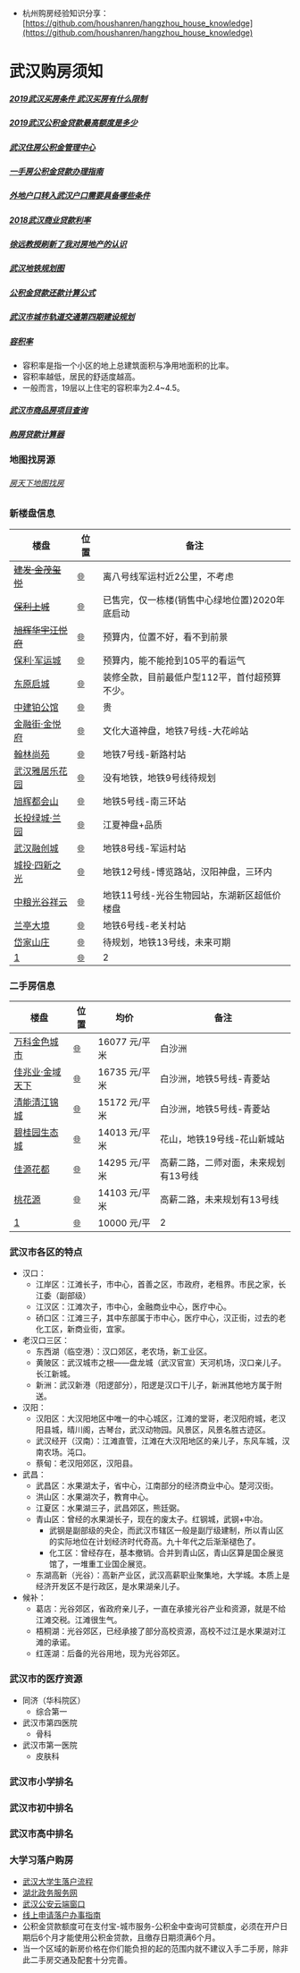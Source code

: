 - 杭州购房经验知识分享：[https://github.com/houshanren/hangzhou_house_knowledge](https://github.com/houshanren/hangzhou_house_knowledge)

# 武汉购房须知

##### [2019武汉买房条件 武汉买房有什么限制](http://wh.bendibao.com/live/2019122/96162.shtm)
##### [2019武汉公积金贷款最高额度是多少](http://wh.bendibao.com/live/2017627/87262.shtm)
##### [武汉住房公积金管理中心](http://gjj.wuhan.gov.cn/)
##### [一手房公积金贷款办理指南](http://gjj.wuhan.gov.cn/html/ywzn/dkyw/64929.html)
##### [外地户口转入武汉户口需要具备哪些条件](http://wh.bendibao.com/live/201996/102731.shtm)
##### [2018武汉商业贷款利率](http://wh.bendibao.com/live/2018531/92655.shtm)
##### [徐远教授刷新了我对房地产的认识](https://www.jianshu.com/p/60b0ff0731b6)
##### [武汉地铁规划图](https://github.com/flyingwzb/Buying-a-house/blob/master/img/wuhan-subway-plan.jpg?raw=true)
##### [公积金贷款还款计算公式](https://github.com/flyingwzb/Buying-a-house/blob/master/%E5%85%AC%E7%A7%AF%E9%87%91%E8%B4%B7%E6%AC%BE%E8%BF%98%E6%AC%BE%E7%9B%B8%E5%85%B3%E8%AE%A1%E7%AE%97.doc?raw=true)
##### [武汉市城市轨道交通第四期建设规划](http://www.ndrc.gov.cn/zcfb/zcfbtz/201901/t20190104_925178.html)
##### [容积率](https://baike.baidu.com/item/%E5%AE%B9%E7%A7%AF%E7%8E%87/1397682?fr=aladdin)
- 容积率是指一个小区的地上总建筑面积与净用地面积的比率。
- 容积率越低，居民的舒适度越高。
- 一般而言，19层以上住宅的容积率为2.4~4.5。
##### [武汉市商品房项目查询](http://fgj.wuhan.gov.cn/zz_spfxmcx_index.jspx)
##### [购房贷款计算器](https://wuhan.newhouse.fang.com/house/tools.htm)

### 地图找房源
###### [房天下地图找房](https://wuhan.newhouse.fang.com/house/s/list/)

### 新楼盘信息

楼盘 | 位置 | 备注
--- | --- | ---
[~~建发·金茂玺悦~~](http://fgj.wuhan.gov.cn/zz_spfxmcx_mx.jspx?dengJh=%E5%A4%8F1900287)  | [🌐](https://surl.amap.com/5OjYYmvx9Om) | 离八号线军运村近2公里，不考虑
[~~保利上城~~](http://fgj.wuhan.gov.cn/zz_spfxmcx_mx.jspx?dengJh=%E6%B4%AA1900046) | [🌐](https://surl.amap.com/2bNtUQz62eH) | 已售完，仅一栋楼(销售中心绿地位置)2020年底启动
[~~旭辉华宇江悦府~~](http://fgj.wuhan.gov.cn/zz_spfxmcx_mx.jspx?dengJh=%E6%B4%AA1800580) | [🌐](https://surl.amap.com/2bNtUQz62eH) | 预算内，位置不好，看不到前景
[保利·军运城](http://fgj.wuhan.gov.cn/zz_spfxmcx_mx.jspx?dengJh=%E5%A4%8F1800549) | [🌐](https://surl.amap.com/2mhzIgr1l14E) | 预算内，能不能抢到105平的看运气
[东原启城](http://fgj.wuhan.gov.cn/zz_spfxmcx_mx.jspx?dengJh=%E6%B4%AA1800709) | [🌐](https://surl.amap.com/2ZcGQPFL7WU) | 装修全款，目前最低户型112平，首付超预算不少。
[中建铂公馆](http://fgj.wuhan.gov.cn/zz_spfxmcx_mx.jspx?dengJh=%E6%B4%AA1900050) | [🌐](https://surl.amap.com/2ozdJaXa68O) | 贵
[金融街·金悦府](http://fgj.wuhan.gov.cn/zz_spfxmcx_mx.jspx?dengJh=%E5%A4%8F1900270) | [🌐](https://surl.amap.com/36uPE8bd3iO) | 文化大道神盘，地铁7号线-大花岭站
[翰林尚苑](http://fgj.wuhan.gov.cn/zz_spfxmcx_mx.jspx?dengJh=%E6%B4%AA1800248) | [🌐](https://surl.amap.com/4dgtqdtVbVt) | 地铁7号线-新路村站
[武汉雅居乐花园](http://fgj.wuhan.gov.cn/zz_spfxmcx_mx.jspx?dengJh=%E5%A4%8F1900673) | [🌐](https://surl.amap.com/99xgr5MbS5) | 没有地铁，地铁9号线待规划
[旭辉都会山]() | [🌐](https://surl.amap.com/2TkRHJ51b1Yi) | 地铁5号线-南三环站
[长投绿城·兰园](http://fgj.wuhan.gov.cn/zz_spfxmcx_mx.jspx?dengJh=%E5%A4%8F1900185) | [🌐](https://surl.amap.com/2XyLPvV1r9Qz) | 江夏神盘+品质
[武汉融创城]() | [🌐](https://surl.amap.com/3T0OJjN1k7Rh) | 地铁8号线-军运村站
[城投·四新之光](http://fgj.wuhan.gov.cn/zz_spfxmcx_mx.jspx?dengJh=%E9%98%B31900537) | [🌐](https://surl.amap.com/41n0INN1j2uR) | 地铁12号线-博览路站，汉阳神盘，三环内
[中粮光谷祥云](http://fgj.wuhan.gov.cn/zz_spfxmcx_mx.jspx?dengJh=%E6%B9%961900522) | [🌐](https://surl.amap.com/48vl6YDcarP) | 地铁11号线-光谷生物园站，东湖新区超低价楼盘
[兰亭大境](http://fgj.wuhan.gov.cn/zz_spfxmcx_mx.jspx?dengJh=%E9%98%B31900326) | [🌐](https://surl.amap.com/1AeTs3l47Rh) | 地铁6号线-老关村站
[岱家山庄](http://fgj.wuhan.gov.cn/zz_spfxmcx_mx.jspx?dengJh=%E6%B9%961900581) | [🌐](https://surl.amap.com/4zoNQqr12bUV) | 待规划，地铁13号线，未来可期
[1]() | [🌐]() | 2


### 二手房信息

楼盘 | 位置 | 均价 | 备注
--- | --- | --- | ---
[万科金色城市]() | [🌐](https://surl.amap.com/5gME0GzX68v) | 16077 元/平米 | 白沙洲
[佳兆业·金域天下]() | [🌐](https://surl.amap.com/5jy4dHh1x4mE) | 16735 元/平米 | 白沙洲，地铁5号线-青菱站
[清能清江锦城]() | [🌐](https://surl.amap.com/5mBm9av1A1Lo) | 15172 元/平米 | 白沙洲，地铁5号线-青菱站
[碧桂园生态城]() | [🌐](https://surl.amap.com/5slS8CrZ9W6) | 14013 元/平米 | 花山，地铁19号线-花山新城站
[佳源花都]() | [🌐](https://surl.amap.com/5ukDuSXuaAx) | 14295 元/平米 | 高薪二路，二师对面，未来规划有13号线
[桃花源]() | [🌐](https://surl.amap.com/5wqQpb11qaOB) | 14103 元/平米 | 高薪二路，未来规划有13号线
[1]() | [🌐]() | 10000 元/平 | 2


### 武汉市各区的特点
- 汉口：
    - 江岸区：江滩长子，市中心，首善之区，市政府，老租界。市民之家，长江委（副部级）
    - 江汉区：江滩次子，市中心，金融商业中心，医疗中心。
    - 硚口区：江滩三子，其中东部属于市中心，医疗中心，汉正街，过去的老化工区，新商业街，宜家。
- 老汉口三区：
    - 东西湖（临空港）：汉口郊区，老农场，新工业区。
    - 黄陂区：武汉城市之根——盘龙城（武汉官宣）天河机场，汉口亲儿子。长江新城。
    - 新洲：武汉新港（阳逻部分），阳逻是汉口干儿子，新洲其他地方属于附送。
- 汉阳：
    - 汉阳区：大汉阳地区中唯一的中心城区，江滩的堂哥，老汉阳府城，老汉阳县城，晴川阁，古琴台，武汉动物园。风景区，风景名胜古迹区。
    - 武汉经开（汉南）：江滩直管，江滩在大汉阳地区的亲儿子，东风车城，汉南农场。沌口。
    - 蔡甸：老汉阳郊区，汉阳县。
- 武昌：
    - 武昌区：水果湖太子，省中心，江南部分的经济商业中心。楚河汉街。
    - 洪山区：水果湖次子，教育中心。
    - 江夏区：水果湖三子，武昌郊区，熊廷弼。
    - 青山区：曾经的水果湖长子，现在的废太子。红钢城，武钢+中冶。
        - 武钢是副部级的央企，而武汉市辖区一般是副厅级建制，所以青山区的实际地位在计划经济时代奇高。九十年代之后渐渐褪色了。
        - 化工区：曾经存在，基本撤销。合并到青山区，青山区算是国企展览馆了，一堆重工业国企展览。
    - 东湖高新（光谷）：高新产业区，武汉高薪职业聚集地，大学城。本质上是经济开发区不是行政区，是水果湖亲儿子。
- 候补：
    - 葛店：光谷郊区，省政府亲儿子，一直在承接光谷产业和资源，就是不给江滩交税。江滩很生气。
    - 梧桐湖：光谷郊区，已经承接了部分高校资源，高校不过江是水果湖对江滩的承诺。
    - 红莲湖：后备的光谷用地，现为光谷郊区。

### 武汉市的医疗资源
- 同济（华科院区）
    - 综合第一
- 武汉市第四医院
    - 骨科
- 武汉市第一医院
    - 皮肤科
    
### 武汉市小学排名
### 武汉市初中排名
### 武汉市高中排名
    
### 大学习落户购房
- [武汉大学生落户流程](http://m.wh.bendibao.com/live/103562.shtm)
- [湖北政务服务网](http://zwfw.hubei.gov.cn/s/index.html)
- [武汉公安云端窗口](http://monitor.mycards.net.cn/index.do)
- [线上申请落户办事指南](http://monitor.mycards.net.cn/appForm/toGuidePage.do?businesscode=24836881c8b84ee1ae3be798cbfdfb9c)
- 公积金贷款额度可在支付宝-城市服务-公积金中查询可贷额度，必须在开户日期后6个月才能使用公积金贷款，且缴存日期须满6个月。
- 当一个区域的新房价格在你们能负担的起的范围内就不建议入手二手房，除非此二手房交通及配套十分完善。





















